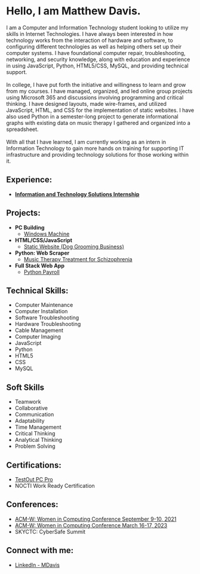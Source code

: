 <h1>Hello, I am Matthew Davis.</h1>
I am a Computer and Information Technology student looking to utilize my skills in Internet Technologies. I have always been interested in how technology works from the interaction of hardware and software, to configuring different technologies as well as helping others set up their computer systems. I have foundational computer repair, troubleshooting, networking, and security knowledge, along with education and experience in using JavaScript, Python, HTML5/CSS, MySQL, and providing technical support.
<br/>
<br/>
In college, I have put forth the initiative and willingness to learn and grow from my courses. I have managed, organized, and led online group projects using Microsoft 365 and discussions involving programming and critical thinking. I have designed layouts, made wire-frames, and utilized JavaScript, HTML, and CSS for the implementation of static websites. I have also used Python in a semester-long project to generate informational graphs with existing data on music therapy I gathered and organized into a spreadsheet.
<br/>
<br/>
With all that I have learned, I am currently working as an intern in Information Technology to gain more hands on training for supporting IT infrastructure and providing technology solutions for those working within it.
<br/>

<h2> Experience: </h2>

- <b>[Information and Technology Solutions Internship](https://github.com/DavisMS/ITSolutions-Internship/tree/main)</b>

<h2> Projects: </h2>

- <b>PC Building</b>
  - [Windows Machine](https://github.com/DavisMS/PC_Building)
- <b>HTML/CSS/JavaScript</b>
  - [Static Website (Dog Grooming Business)](https://github.com/DavisMS/static-website1)
- <b>Python: Web Scraper</b>
  - [Music Therapy Treatment for Schizophrenia](https://github.com/DavisMS/MusicTherapyAnalysis-Schizophrenia)
- <b>Full Stack Web App</b>
  - [Python Payroll](https://github.com/DavisMS/Python_p6_Payroll)

<h2>Technical Skills:</h2>

- Computer Maintenance
- Computer Installation
- Software Troubleshooting
- Hardware Troubleshooting
- Cable Management
- Computer Imaging
- JavaScript
- Python
- HTML5
- CSS
- MySQL

<h2>Soft Skills</h2>

- Teamwork
- Collaborative
- Communication
- Adaptability
- Time Management
- Critical Thinking
- Analytical Thinking
- Problem Solving

<h2>Certifications:</h2>

- [TestOut PC Pro](https://certification.testout.com/verifycert/6-2C6-H948U)
- NOCTI Work Ready Certification
 
<h2> Conferences:</h2>

- [ACM-W: Women in Computing Conference September 9-10, 2021](https://github.com/DavisMS/ACMconference)
- [ACM-W: Women in Computing Conference March 16-17, 2023](https://github.com/DavisMS/ACMconference)
- SKYCTC: CyberSafe Summit

<h2> Connect with me:</h2>

- [LinkedIn - MDavis](https://www.linkedin.com/in/matthew-davis-1963a2263)



